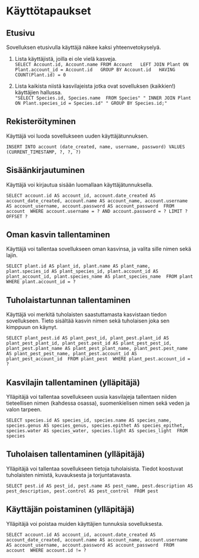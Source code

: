# Käyttötapaukset


## Etusivu

Sovelluksen etusivulla käyttäjä näkee kaksi yhteenvetokyselyä.

1) Lista käyttäjistä, joilla ei ole vielä kasveja.  
`SELECT Account.id, Account.name FROM Account  
                    LEFT JOIN Plant ON Plant.account_id = Account.id  
                    GROUP BY Account.id  
                    HAVING COUNT(Plant.id) = 0`

2) Lista kaikista niistä kasvilajeista jotka ovat sovelluksen (kaikkien!) käyttäjien hallussa.  
`"SELECT Species.id, Species.name  FROM Species"
                     " INNER JOIN Plant ON Plant.species_id = Species.id"
                     " GROUP BY Species.id;"`



## Rekisteröityminen

Käyttäjä voi luoda sovellukseen uuden käyttäjätunnuksen.

`INSERT INTO account (date_created, name, username, password) VALUES (CURRENT_TIMESTAMP, ?, ?, ?)`


## Sisäänkirjautuminen

Käyttäjä voi kirjautua sisään luomallaan käyttäjätunnuksella.

`SELECT account.id AS account_id, account.date_created AS account_date_created, account.name AS account_name, account.username AS account_username, account.password AS account_password 
FROM account 
WHERE account.username = ? AND account.password = ?
 LIMIT ? OFFSET ?`


## Oman kasvin tallentaminen

Käyttäjä voi tallentaa sovellukseen oman kasvinsa, ja valita sille nimen sekä lajin.

`SELECT plant.id AS plant_id, plant.name AS plant_name, plant.species_id AS plant_species_id, plant.account_id AS plant_account_id, plant.species_name AS plant_species_name 
FROM plant 
WHERE plant.account_id = ?`


## Tuholaistartunnan tallentaminen

Käyttäjä voi merkitä tuholaisten saastuttamasta kasvistaan tiedon sovellukseen. Tieto sisältää kasvin nimen sekä tuholaisen joka sen kimppuun on käynyt.

`SELECT plant_pest.id AS plant_pest_id, plant_pest.plant_id AS plant_pest_plant_id, plant_pest.pest_id AS plant_pest_pest_id, plant_pest.plant_name AS plant_pest_plant_name, plant_pest.pest_name AS plant_pest_pest_name, plant_pest.account_id AS plant_pest_account_id 
FROM plant_pest 
WHERE plant_pest.account_id = ?`


## Kasvilajin tallentaminen (ylläpitäjä)

Ylläpitäjä voi tallentaa sovellukseen uusia kasvilajeja tallentaen niiden tieteellisen nimen (kahdessa osassa), suomenkielisen nimen sekä veden ja valon tarpeen.

`SELECT species.id AS species_id, species.name AS species_name, species.genus AS species_genus, species.epithet AS species_epithet, species.water AS species_water, species.light AS species_light 
FROM species`


## Tuholaisen tallentaminen (ylläpitäjä)

Ylläpitäjä voi tallentaa sovellukseen tietoja tuholaisista. Tiedot koostuvat tuholaisten nimistä, kuvauksesta ja torjuntatavasta.

`SELECT pest.id AS pest_id, pest.name AS pest_name, pest.description AS pest_description, pest.control AS pest_control 
FROM pest`


## Käyttäjän poistaminen (ylläpitäjä)

Ylläpitäjä voi poistaa muiden käyttäjien tunnuksia sovelluksesta.

`SELECT account.id AS account_id, account.date_created AS account_date_created, account.name AS account_name, account.username AS account_username, account.password AS account_password 
FROM account 
WHERE account.id != ?`


